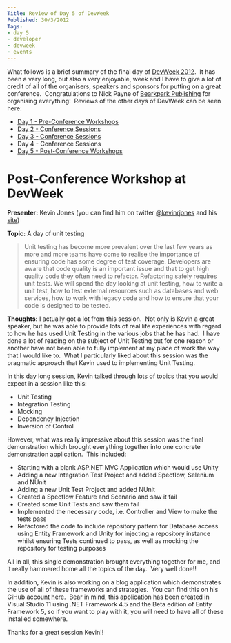 ```yaml
---
Title: Review of Day 5 of DevWeek
Published: 30/3/2012
Tags:
- day 5
- developer
- devweek
- events
---
```


What follows is a brief summary of the final day of [DevWeek 2012](http://www.devweek.com/).  It has been a very long, but also a very enjoyable, week and I have to give a lot of credit of all of the organisers, speakers and sponsors for putting on a great conference.  Congratulations to Nick Payne of [Bearkpark Publishing](http://www.bearpark.co.uk/) for organising everything!  Reviews of the other days of DevWeek can be seen here:

- [Day 1 - Pre-Conference Workshops](http://www.gep13.co.uk/blog/review-of-day-1-of-devweek)
- [Day 2 - Conference Sessions](http://www.gep13.co.uk/blog/review-of-day-2-of-devweek)
- [Day 3 - Conference Sessions](http://www.gep13.co.uk/blog/review-of-day-3-of-devweek)
- Day 4 - Conference Sessions
- [Day 5 - Post-Conference Workshops](http://www.gep13.co.uk/blog/review-of-day-5-of-devweek)

# Post-Conference Workshop at DevWeek

**Presenter:** Kevin Jones (you can find him on twitter [@kevinrjones](https://twitter.com/#!/kevinrjones) and his [site](http://www.rocksolidknowledge.com/))

**Topic:** A day of unit testing

> Unit testing has become more prevalent over the last few years as more and more teams have come to realise the importance of ensuring code has some degree of test coverage. Developers are aware that code quality is an important issue and that to get high quality code they often need to refactor. Refactoring safely requires unit tests. We will spend the day looking at unit testing, how to write a unit test, how to test external resources such as databases and web services, how to work with legacy code and how to ensure that your code is designed to be tested.

**Thoughts:** I actually got a lot from this session.  Not only is Kevin a great speaker, but he was able to provide lots of real life experiences with regard to how he has used Unit Testing in the various jobs that he has had.  I have done a lot of reading on the subject of Unit Testing but for one reason or another have not been able to fully implement at my place of work the way that I would like to.  What I particularly liked about this session was the pragmatic approach that Kevin used to implementing Unit Testing.

In this day long session, Kevin talked through lots of topics that you would expect in a session like this:

- Unit Testing
- Integration Testing
- Mocking
- Dependency Injection
- Inversion of Control

However, what was really impressive about this session was the final demonstration which brought everything together into one concrete demonstration application.  This included:

- Starting with a blank ASP.NET MVC Application which would use Unity
- Adding a new Integration Test Project and added Specflow, Selenium and NUnit
- Adding a new Unit Test Project and added NUnit
- Created a Specflow Feature and Scenario and saw it fail
- Created some Unit Tests and saw them fail
- Implemented the necessary code, i.e. Controller and View to make the tests pass
- Refactored the code to include repository pattern for Database access using Entity Framework and Unity for injecting a repository instance whilst ensuring Tests continued to pass, as well as mocking the repository for testing purposes

All in all, this single demonstration brought everything together for me, and it really hammered home all the topics of the day.  Very well done!!

In addition, Kevin is also working on a blog application which demonstrates the use of all of these frameworks and strategies.  You can find this on his GiHub account [here](https://github.com/kevinrjones/mblog).  Bear in mind, this application has been created in Visual Studio 11 using .NET Framework 4.5 and the Beta edition of Entity Framework 5, so if you want to play with it, you will need to have all of these installed somewhere.

Thanks for a great session Kevin!!
